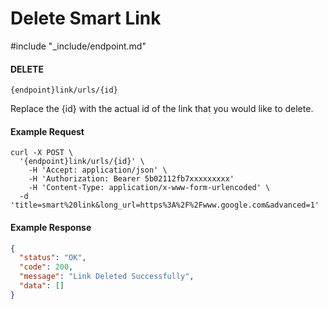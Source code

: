 # Delete Smart Link

#include "_include/endpoint.md"

#### DELETE

```
{endpoint}link/urls/{id}
```

Replace the {id} with the actual id of the link that you would like to delete.

#### Example Request

```
curl -X POST \
  '{endpoint}link/urls/{id}' \
    -H 'Accept: application/json' \
    -H 'Authorization: Bearer 5b02112fb7xxxxxxxxx'
    -H 'Content-Type: application/x-www-form-urlencoded' \
  -d 'title=smart%20link&long_url=https%3A%2F%2Fwww.google.com&advanced=1'
```

#### Example Response

```json
{
  "status": "OK",
  "code": 200,
  "message": "Link Deleted Successfully",
  "data": []
}
```
